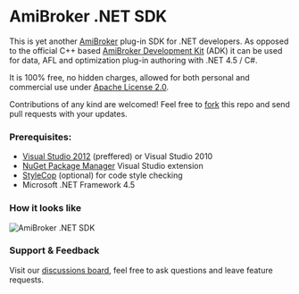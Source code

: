 # AmiBroker .NET SDK

This is yet another [AmiBroker](http://www.amibroker.com) plug-in SDK for .NET developers. As opposed to the official
C++ based [AmiBroker Development Kit](http://www.amibroker.com/download.html) (ADK) it can be used for data, AFL and
optimization plug-in authoring with .NET 4.5 / C#.

It is 100% free, no hidden charges, allowed for both personal and commercial use under [Apache License 2.0](http://www.apache.org/licenses/LICENSE-2.0).

Contributions of any kind are welcomed! Feel free to [fork](https://github.com/kriasoft/amibroker/fork_select) this repo and send pull requests with your updates.

### Prerequisites:

 - [Visual Studio 2012](http://www.visualstudio.com) (preffered) or Visual Studio 2010
 - [NuGet Package Manager](http://www.nuget.org) Visual Studio extension
 - [StyleCop](http://stylecop.codeplex.com/) (optional) for code style checking
 - Microsoft .NET Framework 4.5

### How it looks like

![AmiBroker .NET SDK](http://amibroker.googlecode.com/files/Amibroker.Plugin.Screenshot.png?1)

### Support & Feedback

Visit our [discussions board](https://groups.google.com/forum/?fromgroups=#!forum/amidev), feel free to ask questions
and leave feature requests.